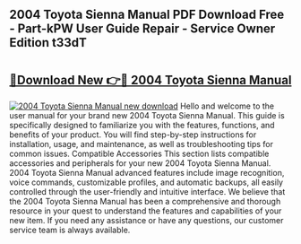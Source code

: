 ## 2004 Toyota Sienna Manual PDF Download Free - Part-kPW User Guide Repair - Service Owner Edition t33dT

# <h2><a href="http://bc36953.oget.top/?id=2004+Toyota+Sienna+Manual">🔗Download New 👉🔴 2004 Toyota Sienna Manual</a></h2>

[![2004 Toyota Sienna Manual new download](https://i.imgur.com/5g1atiW.png)](http://bc36953.oget.top/?id=2004+Toyota+Sienna+Manual)
Hello and welcome to the user manual for your brand new 2004 Toyota Sienna Manual. This guide is specifically designed to familiarize you with the features, functions, and benefits of your product. You will find step-by-step instructions for installation, usage, and maintenance, as well as troubleshooting tips for common issues. Compatible Accessories This section lists compatible accessories and peripherals for your new 2004 Toyota Sienna Manual. 2004 Toyota Sienna Manual advanced features include image recognition, voice commands, customizable profiles, and automatic backups, all easily controlled through the user-friendly and intuitive interface. We believe that the 2004 Toyota Sienna Manual has been a comprehensive and thorough resource in your quest to understand the features and capabilities of your new item. If you need any assistance or have any questions, our customer service team is always available.

